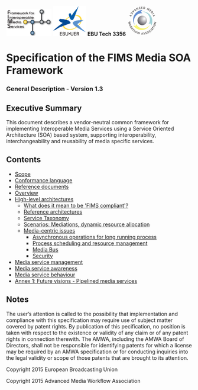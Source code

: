 ![FIMS logo](./FIMS_logo.png) ![EBU logo](./EBU_logo.svg.png) __EBU Tech 3356__ ![AMWA_logo](./AMWA_logo.png)
# Specification of the FIMS Media SOA Framework
### General Description - Version 1.3

## Executive Summary

This document describes a vendor-neutral common framework for implementing Interoperable 
Media Services using a Service Oriented Architecture (SOA) based system, supporting interoperability, 
interchangeability and reusability of media specific services.

## Contents

* [Scope](./scope.md)
* [Conformance language](./conformanceLanguage.md)
* [Reference documents](./referenceDocuments.md)
* [Overview](./overview.md)
* [High-level architectures](./high-levelArchitectures.md)
  * [What does it mean to be 'FIMS compliant'?](./high-levelArchitectures.md#what-does-it-mean-to-be-fims-compliant)
  * [Reference architectures](./high-levelArchitectures.md#reference-architectures)
  * [Service Taxonomy](,/high-levelArchitectures.md#service-taxonomy)
  * [Scenarios: Mediations, dynamic resource allocation](./high-levelArchitectures.md#scenarios-mediations-dynamic-resource-allocation)
  * [Media-centric issues](./high-levelArchitectures.md#media-centric-issues)
    * [Asynchronous operations for long running process](./high-levelArchitectures.md#asynchronous-operations-for-long-running-process)
    * [Process scheduling and resource management](./high-levelArchitectures.md#process-scheduling-and-resource-management)
    * [Media Bus](./high-levelArchitectures.md#media-bus)
    * [Security](./high-levelArchitectures.md#security)
* [Media service management](./mediaServiceManagement.md)
* [Media service awareness](./mediaServiceAwareness.md)
* [Media service behaviour](./mediaServiceBehaviour.md)
* [Annex 1: Future visions - Pipelined media services](./pipelined.md)

## Notes

The user’s attention is called to the possibility that implementation and compliance with this 
specification may require use of subject matter covered by patent rights. By publication of this 
pecification, no position is taken with respect to the existence or validity of any claim or of 
any patent rights in connection therewith. The AMWA, including the AMWA Board of Directors, shall 
not be responsible for identifying patents for which a license may be required by an AMWA specification 
or for conducting inquiries into the legal validity or scope of those patents that are brought to 
its attention.


Copyright 2015 European Broadcasting Union

Copyright 2015 Advanced Media Workflow Association

